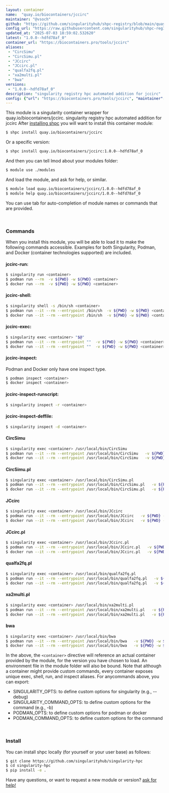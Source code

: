 ```yaml
---
layout: container
name:  "quay.io/biocontainers/jccirc"
maintainer: "@vsoch"
github: "https://github.com/singularityhub/shpc-registry/blob/main/quay.io/biocontainers/jccirc/container.yaml"
config_url: "https://raw.githubusercontent.com/singularityhub/shpc-registry/main/quay.io/biocontainers/jccirc/container.yaml"
updated_at: "2025-07-03 18:59:02.532620"
latest: "1.0.0--hdfd78af_0"
container_url: "https://biocontainers.pro/tools/jccirc"
aliases:
 - "CircSimu"
 - "CircSimu.pl"
 - "JCcirc"
 - "JCcirc.pl"
 - "qualfa2fq.pl"
 - "xa2multi.pl"
 - "bwa"
versions:
 - "1.0.0--hdfd78af_0"
description: "singularity registry hpc automated addition for jccirc"
config: {"url": "https://biocontainers.pro/tools/jccirc", "maintainer": "@vsoch", "description": "singularity registry hpc automated addition for jccirc", "latest": {"1.0.0--hdfd78af_0": "sha256:d3d0085306e9a5c6790bb915c0bd9557572d3050962a257284dd55fff70d5edf"}, "tags": {"1.0.0--hdfd78af_0": "sha256:d3d0085306e9a5c6790bb915c0bd9557572d3050962a257284dd55fff70d5edf"}, "docker": "quay.io/biocontainers/jccirc", "aliases": {"CircSimu": "/usr/local/bin/CircSimu", "CircSimu.pl": "/usr/local/bin/CircSimu.pl", "JCcirc": "/usr/local/bin/JCcirc", "JCcirc.pl": "/usr/local/bin/JCcirc.pl", "qualfa2fq.pl": "/usr/local/bin/qualfa2fq.pl", "xa2multi.pl": "/usr/local/bin/xa2multi.pl", "bwa": "/usr/local/bin/bwa"}}
---
```


This module is a singularity container wrapper for quay.io/biocontainers/jccirc.
singularity registry hpc automated addition for jccirc
After [installing shpc](#install) you will want to install this container module:


```bash
$ shpc install quay.io/biocontainers/jccirc
```

Or a specific version:

```bash
$ shpc install quay.io/biocontainers/jccirc:1.0.0--hdfd78af_0
```

And then you can tell lmod about your modules folder:

```bash
$ module use ./modules
```

And load the module, and ask for help, or similar.

```bash
$ module load quay.io/biocontainers/jccirc/1.0.0--hdfd78af_0
$ module help quay.io/biocontainers/jccirc/1.0.0--hdfd78af_0
```

You can use tab for auto-completion of module names or commands that are provided.

<br>

### Commands

When you install this module, you will be able to load it to make the following commands accessible.
Examples for both Singularity, Podman, and Docker (container technologies supported) are included.

#### jccirc-run:

```bash
$ singularity run <container>
$ podman run --rm  -v ${PWD} -w ${PWD} <container>
$ docker run --rm  -v ${PWD} -w ${PWD} <container>
```

#### jccirc-shell:

```bash
$ singularity shell -s /bin/sh <container>
$ podman run --it --rm --entrypoint /bin/sh  -v ${PWD} -w ${PWD} <container>
$ docker run --it --rm --entrypoint /bin/sh  -v ${PWD} -w ${PWD} <container>
```

#### jccirc-exec:

```bash
$ singularity exec <container> "$@"
$ podman run --it --rm --entrypoint ""  -v ${PWD} -w ${PWD} <container> "$@"
$ docker run --it --rm --entrypoint ""  -v ${PWD} -w ${PWD} <container> "$@"
```

#### jccirc-inspect:

Podman and Docker only have one inspect type.

```bash
$ podman inspect <container>
$ docker inspect <container>
```

#### jccirc-inspect-runscript:

```bash
$ singularity inspect -r <container>
```

#### jccirc-inspect-deffile:

```bash
$ singularity inspect -d <container>
```


#### CircSimu

```bash
$ singularity exec <container> /usr/local/bin/CircSimu
$ podman run --it --rm --entrypoint /usr/local/bin/CircSimu   -v ${PWD} -w ${PWD} <container> -c " $@"
$ docker run --it --rm --entrypoint /usr/local/bin/CircSimu   -v ${PWD} -w ${PWD} <container> -c " $@"
```


#### CircSimu.pl

```bash
$ singularity exec <container> /usr/local/bin/CircSimu.pl
$ podman run --it --rm --entrypoint /usr/local/bin/CircSimu.pl   -v ${PWD} -w ${PWD} <container> -c " $@"
$ docker run --it --rm --entrypoint /usr/local/bin/CircSimu.pl   -v ${PWD} -w ${PWD} <container> -c " $@"
```


#### JCcirc

```bash
$ singularity exec <container> /usr/local/bin/JCcirc
$ podman run --it --rm --entrypoint /usr/local/bin/JCcirc   -v ${PWD} -w ${PWD} <container> -c " $@"
$ docker run --it --rm --entrypoint /usr/local/bin/JCcirc   -v ${PWD} -w ${PWD} <container> -c " $@"
```


#### JCcirc.pl

```bash
$ singularity exec <container> /usr/local/bin/JCcirc.pl
$ podman run --it --rm --entrypoint /usr/local/bin/JCcirc.pl   -v ${PWD} -w ${PWD} <container> -c " $@"
$ docker run --it --rm --entrypoint /usr/local/bin/JCcirc.pl   -v ${PWD} -w ${PWD} <container> -c " $@"
```


#### qualfa2fq.pl

```bash
$ singularity exec <container> /usr/local/bin/qualfa2fq.pl
$ podman run --it --rm --entrypoint /usr/local/bin/qualfa2fq.pl   -v ${PWD} -w ${PWD} <container> -c " $@"
$ docker run --it --rm --entrypoint /usr/local/bin/qualfa2fq.pl   -v ${PWD} -w ${PWD} <container> -c " $@"
```


#### xa2multi.pl

```bash
$ singularity exec <container> /usr/local/bin/xa2multi.pl
$ podman run --it --rm --entrypoint /usr/local/bin/xa2multi.pl   -v ${PWD} -w ${PWD} <container> -c " $@"
$ docker run --it --rm --entrypoint /usr/local/bin/xa2multi.pl   -v ${PWD} -w ${PWD} <container> -c " $@"
```


#### bwa

```bash
$ singularity exec <container> /usr/local/bin/bwa
$ podman run --it --rm --entrypoint /usr/local/bin/bwa   -v ${PWD} -w ${PWD} <container> -c " $@"
$ docker run --it --rm --entrypoint /usr/local/bin/bwa   -v ${PWD} -w ${PWD} <container> -c " $@"
```



In the above, the `<container>` directive will reference an actual container provided
by the module, for the version you have chosen to load. An environment file in the
module folder will also be bound. Note that although a container
might provide custom commands, every container exposes unique exec, shell, run, and
inspect aliases. For anycommands above, you can export:

 - SINGULARITY_OPTS: to define custom options for singularity (e.g., --debug)
 - SINGULARITY_COMMAND_OPTS: to define custom options for the command (e.g., -b)
 - PODMAN_OPTS: to define custom options for podman or docker
 - PODMAN_COMMAND_OPTS: to define custom options for the command

<br>

### Install

You can install shpc locally (for yourself or your user base) as follows:

```bash
$ git clone https://github.com/singularityhub/singularity-hpc
$ cd singularity-hpc
$ pip install -e .
```

Have any questions, or want to request a new module or version? [ask for help!](https://github.com/singularityhub/singularity-hpc/issues)